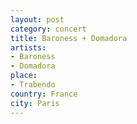 ```yaml
---
layout: post
category: concert
title: Baroness + Domadora
artists: 
- Baroness
- Domadora
place: 
- Trabendo
country: France
city: Paris
---
```


